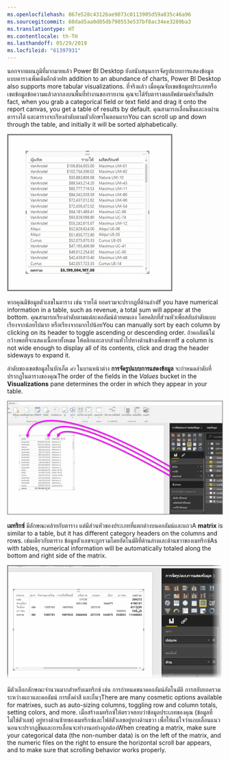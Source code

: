 ```yaml
---
ms.openlocfilehash: 867e528c43126ae9073c0113905d59a835c46a96
ms.sourcegitcommit: 60dad5aa0d85db790553e537bf8ac34ee3289ba3
ms.translationtype: HT
ms.contentlocale: th-TH
ms.lasthandoff: 05/29/2019
ms.locfileid: "61397931"
---
```

<span data-ttu-id="8ba28-101">นอกจากแผนภูมิที่มากมายแล้ว Power BI Desktop ยังสนับสนุนการจัดรูปแบบการแสดงข้อมูลแบบตารางเพิ่มเติมอีกด้วย</span><span class="sxs-lookup"><span data-stu-id="8ba28-101">In addition to an abundance of charts, Power BI Desktop also supports more tabular visualizations.</span></span> <span data-ttu-id="8ba28-102">ที่จริงแล้ว เมื่อคุณจับเขตข้อมูลประเภทหรือเขตข้อมูลข้อความแล้วลากลงบนพื้นที่ทำงานของรายงาน คุณจะได้รับตารางผลลัพธ์ตามค่าเริ่มต้น</span><span class="sxs-lookup"><span data-stu-id="8ba28-102">In fact, when you grab a categorical field or text field and drag it onto the report canvas, you get a table of results by default.</span></span> <span data-ttu-id="8ba28-103">คุณสามารถเลื่อนขึ้นและลงผ่านตารางได้ และตารางจะเรียงลำดับตามตัวอักษรในตอนแรก</span><span class="sxs-lookup"><span data-stu-id="8ba28-103">You can scroll up and down through the table, and initially it will be sorted alphabetically.</span></span>

![](media/3-6-create-tables-matrixes/3-6_1.png)

<span data-ttu-id="8ba28-104">หากคุณมีข้อมูลตัวเลขในตาราง เช่น รายได้ ยอดรวมจะปรากฏที่ด้านล่าง</span><span class="sxs-lookup"><span data-stu-id="8ba28-104">If you have numerical information in a table, such as revenue, a total sum will appear at the bottom.</span></span> <span data-ttu-id="8ba28-105">คุณสามารถเรียงลำดับตามแต่ละคอลัมน์ด้วยตนเอง โดยคลิกที่ส่วนหัวเพื่อสลับลำดับแบบเรียงจากน้อยไปมาก หรือเรียงจากมากไปน้อย</span><span class="sxs-lookup"><span data-stu-id="8ba28-105">You can manually sort by each column by clicking on its header to toggle ascending or descending order.</span></span> <span data-ttu-id="8ba28-106">ถ้าคอลัมน์ไม่กว้างพอที่จะแสดงเนื้อหาทั้งหมด ให้คลิกและลากส่วนหัวไปทางด้านข้างเพื่อขยาย</span><span class="sxs-lookup"><span data-stu-id="8ba28-106">If a column is not wide enough to display all of its contents, click and drag the header sideways to expand it.</span></span>

<span data-ttu-id="8ba28-107">ลำดับของเขตข้อมูลในบักเก็ต *ค่า* ในบานหน้าต่าง **การจัดรูปแบบการแสดงข้อมูล** จะกำหนดลำดับที่ปรากฏในตารางของคุณ</span><span class="sxs-lookup"><span data-stu-id="8ba28-107">The order of the fields in the *Values* bucket in the **Visualizations** pane determines the order in which they appear in your table.</span></span>

![](media/3-6-create-tables-matrixes/3-6_2.png)

<span data-ttu-id="8ba28-108">**เมทริกซ์** มีลักษณะคล้ายกับตาราง แต่มีส่วนหัวของประเภทที่แตกต่างบนคอลัมน์และแถว</span><span class="sxs-lookup"><span data-stu-id="8ba28-108">A **matrix** is similar to a table, but it has different category headers on the columns and rows.</span></span> <span data-ttu-id="8ba28-109">เช่นเดียวกับตาราง ข้อมูลตัวเลขจะถูกรวมโดยอัตโนมัติที่ด้านล่างและด้านขวาของเมทริกซ์</span><span class="sxs-lookup"><span data-stu-id="8ba28-109">As with tables, numerical information will be automatically totaled along the bottom and right side of the matrix.</span></span>

![](media/3-6-create-tables-matrixes/3-6_3.png)

<span data-ttu-id="8ba28-110">มีตัวเลือกลักษณะจำนวนมากสำหรับเมทริกซ์ เช่น การกำหนดขนาดคอลัมน์อัตโนมัติ การสลับยอดรวมระหว่างแถวและคอลัมน์ การตั้งค่าสี และอื่นๆ</span><span class="sxs-lookup"><span data-stu-id="8ba28-110">There are many cosmetic options available for matrixes, such as auto-sizing columns, toggling row and column totals, setting colors, and more.</span></span> <span data-ttu-id="8ba28-111">เมื่อสร้างเมทริกซ์ให้ตรวจสอบว่าข้อมูลประเภทของคุณ (ข้อมูลที่ไม่ใช่ตัวเลข) อยู่ทางด้านซ้ายของเมทริกซ์และไฟล์ตัวเลขอยู่ทางด้านขวา เพื่อให้แน่ใจว่าแถบเลื่อนแนวนอนจะปรากฏขึ้นและการเลื่อนจะทำงานอย่างถูกต้อง</span><span class="sxs-lookup"><span data-stu-id="8ba28-111">When creating a matrix, make sure your categorical data (the non-number data) is on the left of the matrix, and the numeric files on the right to ensure the horizontal scroll bar appears, and to make sure that scrolling behavior works properly.</span></span>

